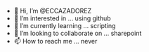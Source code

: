 - 👋 Hi, I’m @ECCAZADOREZ
- 👀 I’m interested in ... using github
- 🌱 I’m currently learning ... scripting
- 💞️ I’m looking to collaborate on ... sharepoint
- 📫 How to reach me ... never

<!---
ECCAZADOREZ/ECCAZADOREZ is a ✨ special ✨ repository because its `README.md` (this file) appears on your GitHub profile.
You can click the Preview link to take a look at your changes.
--->
